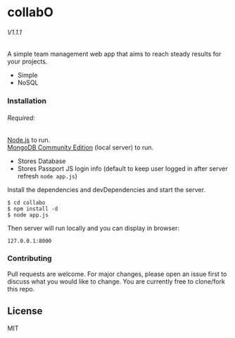 # collabO

###### V1.1.1

A simple team management web app that aims to reach steady results for your projects.

- Simple
- NoSQL

### Installation

###### Required:

[Node.js](https://nodejs.org/) to run.<br>
[MongoDB Community Edition](https://docs.mongodb.com/manual/administration/install-community/) (local server) to run.

- Stores Database
- Stores Passport JS login info (default to keep user logged in after server refresh `node app.js`)

Install the dependencies and devDependencies and start the server.

```
$ cd collabo
$ npm install -d
$ node app.js
```

Then server will run locally and you can display in browser:

```
127.0.0.1:8000
```

### Contributing

Pull requests are welcome.
For major changes, please open an issue first to discuss what you would like to change.
You are currently free to clone/fork this repo.

## License

MIT
